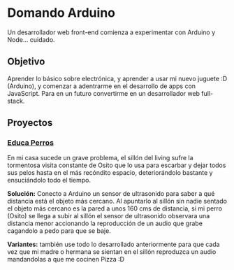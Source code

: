 # Domando Arduino

Un desarrollador web front-end comienza a experimentar con Arduino y Node... cuidado.

## Objetivo

Aprender lo básico sobre electrónica, y aprender a usar mi nuevo juguete :D (Arduino), y comenzar a adentrarme en el desarrollo de apps con JavaScript. Para en un futuro convertirme en un desarrollador web full-stack.

## Proyectos

### [Educa Perros](educa-perros)
En mi casa sucede un grave problema, el sillón del living sufre la tormentosa visita constante de Osito que lo usa para escarbar y dejar todos sus pelos hasta en el más recóndito espacio, deteriorándolo bastante y ensuciándolo todo el tiempo.

**Solución:** Conecto a Arduino un sensor de ultrasonido para saber a qué distancia está el objeto más cercano. Al apuntarlo al sillón sin nadie sentado el objeto más cercano es la pared a unos 160 cms de distancia, si mi perro (Osito) se llega a subir al sillón el sensor de ultrasonido observara una distancia menor accionando la reproducción de un audio que grabe cagandolo a pedo para que se baje.

**Variantes:** también use todo lo desarrollado anteriormente para que cada vez que mi madre o hermana se sientan en el sillón reproduzca un audio mandandolas a que me cocinen Pizza :D
